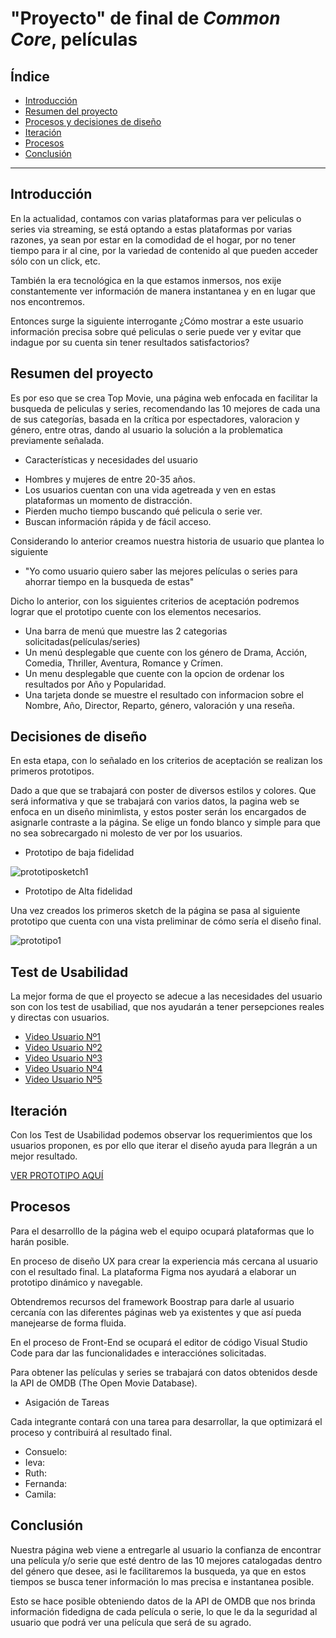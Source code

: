 # "Proyecto" de final de _Common Core_, películas

 ## Índice

* [Introducción](#Introducción)
* [Resumen del proyecto](#resumen-del-proyecto)
* [Procesos y decisiones de diseño](#Procesos-y-decisiones-de-diseño)
* [Iteración](#Iteración)
* [Procesos](#Procesos)
* [Conclusión](#Conclusión)

 ***

 ## **Introducción**

En la actualidad, contamos con varias plataformas para ver peliculas o series via streaming, se está optando a estas plataformas por varias razones, ya sean por estar en la comodidad de el hogar, por no tener tiempo para ir al cine, por la variedad de contenido al que pueden acceder sólo con un click, etc.

También la era tecnológica en la que estamos inmersos, nos exije constantemente ver información de manera instantanea y en en lugar que nos encontremos.

Entonces surge la siguiente interrogante ¿Cómo mostrar a este usuario información precisa sobre qué peliculas o serie puede ver y evitar que indague por su cuenta sin tener resultados satisfactorios?


 ## **Resumen del proyecto**

Es por eso que se crea Top Movie, una página web enfocada en facilitar la busqueda de peliculas y series, recomendando las 10 mejores de cada una de sus categorías, basada en la crítica por espectadores, valoracion y género, entre otras, dando al usuario la solución a la problematica previamente señalada.

 * Características y necesidades del usuario

- Hombres y mujeres de entre 20-35 años.
- Los usuarios cuentan con una vida agetreada y ven en estas plataformas un momento de distracción.
- Pierden mucho tiempo buscando qué pelicula o serie ver.
- Buscan información rápida y de fácil acceso.

Considerando lo anterior creamos nuestra historia de usuario que plantea lo siguiente

* "Yo como usuario quiero saber las mejores películas o series para ahorrar tiempo en la busqueda de estas"

Dicho lo anterior, con los siguientes criterios de aceptación podremos lograr que el prototipo cuente con los elementos necesarios.

- Una barra de menú que muestre las 2 categorias solicitadas(películas/series)
- Un menú desplegable que cuente con los género de Drama, Acción, Comedia, Thriller, Aventura, Romance y Crímen.
- Un menu desplegable que cuente con la opcion de ordenar los resultados por Año y Popularidad.
- Una tarjeta donde se muestre el resultado con informacion sobre el Nombre, Año, Director, Reparto, género, valoración y una reseña.

 ## **Decisiones de diseño**

En esta etapa, con lo señalado en los criterios de aceptación se realizan los primeros prototipos.

Dado a que que se trabajará con poster de diversos estilos y colores. Que será informativa y que se trabajará con varios datos, la pagina web se enfoca en un diseño minimlista, y estos poster serán los encargados de asignarle contraste a la página. Se elige un fondo blanco y simple para que no sea sobrecargado ni molesto de ver por los usuarios.


* Prototipo de baja fidelidad


![prototiposketch1]()



* Prototipo de Alta fidelidad

Una vez creados los primeros sketch de la página se pasa al siguiente prototipo que cuenta con una vista preliminar de cómo sería el diseño final.

![prototipo1](https://github.com/RuthMaureira/SCL012-proyecto-peliculas/blob/master/img/mapanavegaci%C3%B3n.png)


## **Test de Usabilidad**

La mejor forma de que el proyecto se adecue a las necesidades del usuario son con los test de usabiliad, que nos ayudarán a tener persepciones reales y directas con usuarios.

- [Video Usuario Nº1](https://www.loom.com/share/4e4be3e85e8f480b9d353a48408f7391)
- [Video Usuario Nº2](https://www.loom.com/share/3a07912e9cdc4aae8b1e9110db5bbd87)
- [Video Usuario Nº3](https://www.loom.com/share/1b99a2bc187c4a61af93345080cd5041)
- [Video Usuario Nº4](https://www.loom.com/share/8ee21af4a0984070a164bf9347973238)
- [Video Usuario Nº5](https://www.loom.com/share/fe46ddfb64094980bd70ef39075d9bb7)

## **Iteración**

Con los Test de Usabilidad podemos observar los requerimientos que los usuarios proponen, es por ello que iterar el diseño ayuda para llegrán a un mejor resultado.

[VER PROTOTIPO AQUÍ](https://www.figma.com/proto/RsqdGYbIbBUDNnqmBsRIkV/Api?node-id=127%3A0&scaling=scale-down)

## **Procesos**

Para el desarrolllo de la página web el equipo ocupará plataformas que lo harán posible.

En proceso de diseño UX para crear la experiencia más cercana al usuario con el resultado final. La plataforma Figma nos ayudará a elaborar un prototipo dinámico y navegable.

Obtendremos recursos del framework Boostrap para darle al usuario cercanía con las diferentes páginas web ya existentes y que así pueda manejearse de forma fluida.

En el proceso de Front-End se ocupará el editor de código Visual Studio Code para dar las funcionalidades e interacciónes solicitadas. 

Para obtener las películas y series se trabajará con datos obtenidos desde la API de OMDB (The Open Movie Database). 

* Asigación de Tareas

Cada integrante contará con una tarea para desarrollar, la que optimizará el proceso y contribuirá al resultado final. 

- Consuelo:
- Ieva:
- Ruth:
- Fernanda:
- Camila:

 ## **Conclusión**

Nuestra página web viene a entregarle al usuario la confianza de encontrar una película y/o serie que esté dentro de las 10 mejores catalogadas dentro del género que desee, asi le facilitaremos la busqueda, ya que en estos tiempos se busca tener información lo mas precisa e instantanea posible.

Esto se hace posible obteniendo datos de la API de OMDB que nos brinda información fidedigna de cada película o serie, lo que le da la seguridad al usuario que podrá ver una película que será de su agrado.
